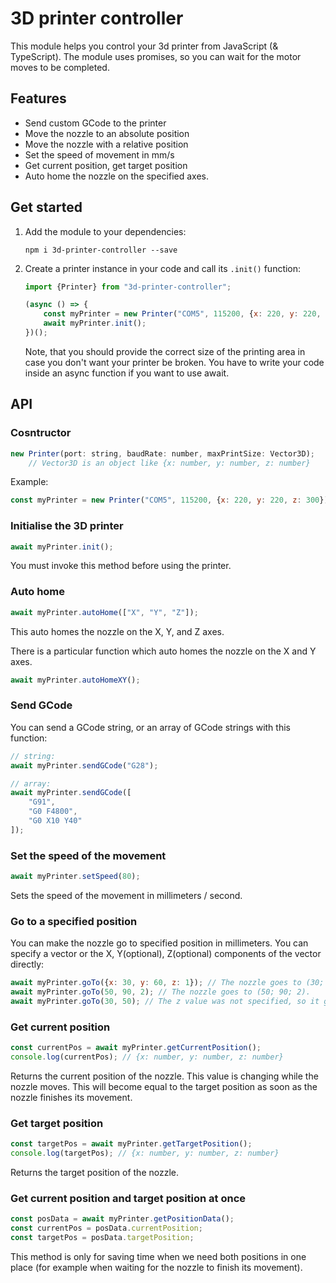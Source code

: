 # 3D printer controller
This module helps you control your 3d printer from JavaScript (& TypeScript). The module uses promises, so you can wait for the motor moves to be completed.
## Features 
 - Send custom GCode to the printer
 - Move the nozzle to an absolute position
 - Move the nozzle with a relative position
 - Set the speed of movement in mm/s
 - Get current position, get target position
 - Auto home the nozzle on the specified axes.
## Get started
1. Add the module to your dependencies:
    ```shell script
    npm i 3d-printer-controller --save
    ```
2. Create a printer instance in your code and call its ```.init()``` function:
   ```javascript
   import {Printer} from "3d-printer-controller";
   
   (async () => {
       const myPrinter = new Printer("COM5", 115200, {x: 220, y: 220, z: 300});
       await myPrinter.init();
   })();
   ```
   Note, that you should provide the correct size of the printing area in case you don't want your printer be broken.
   You have to write your code inside an async function if you want to use await.

## API
### Cosntructor
```javascript
new Printer(port: string, baudRate: number, maxPrintSize: Vector3D);
    // Vector3D is an object like {x: number, y: number, z: number}
```
Example:
```javascript
const myPrinter = new Printer("COM5", 115200, {x: 220, y: 220, z: 300});
```
### Initialise the 3D printer
```javascript
await myPrinter.init();
```
You must invoke this method before using the printer.

### Auto home
```javascript
await myPrinter.autoHome(["X", "Y", "Z"]);
```
This auto homes the nozzle on the X, Y, and Z axes.

There is a particular function which auto homes the nozzle on the X and Y axes. 
```javascript
await myPrinter.autoHomeXY();
```

### Send GCode
You can send a GCode string, or an array of GCode strings with this function:
```javascript
// string:
await myPrinter.sendGCode("G28");

// array:
await myPrinter.sendGCode([
    "G91",
    "G0 F4800",
    "G0 X10 Y40"
]);
``` 

### Set the speed of the movement
```javascript
await myPrinter.setSpeed(80);
```
Sets the speed of the movement in millimeters / second.

### Go to a specified position
You can make the nozzle go to specified position in millimeters. You can specify a vector or the X, Y(optional), Z(optional) components of the vector directly:
```javascript
await myPrinter.goTo({x: 30, y: 60, z: 1}); // The nozzle goes to (30; 60; 1)
await myPrinter.goTo(50, 90, 2); // The nozzle goes to (50; 90; 2).
await myPrinter.goTo(30, 50); // The z value was not specified, so it goes remains the same as in the previous movement. The new position will be (30; 50; 2).
```

### Get current position
```javascript
const currentPos = await myPrinter.getCurrentPosition();
console.log(currentPos); // {x: number, y: number, z: number}
```
Returns the current position of the nozzle. This value is changing while the nozzle moves. This will become equal to the target position as soon as the nozzle finishes its movement.
### Get target position
```javascript
const targetPos = await myPrinter.getTargetPosition();
console.log(targetPos); // {x: number, y: number, z: number}
```
Returns the target position of the nozzle.
### Get current position and target position at once
```javascript
const posData = await myPrinter.getPositionData();
const currentPos = posData.currentPosition;
const targetPos = posData.targetPosition;
```
This method is only for saving time when we need both positions in one place (for example when waiting for the nozzle to finish its movement).
